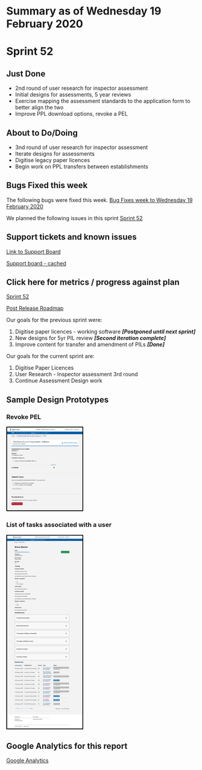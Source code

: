 # Summary as of Wednesday 19 February 2020 

# Sprint 52

## Just Done
* 2nd round of user research for inspector assessment 
* Initial designs for assessments, 5 year reviews 
* Exercise mapping the assessment standards to the application form to better align the two
* Improve PPL download options, revoke a PEL

## About to Do/Doing
* 3nd round of user research for inspector assessment
* Iterate designs for assessments
* Digitise legacy paper licences
* Begin work on PPL transfers between establishments

## Bugs Fixed this week
The following bugs were fixed this week.
[Bug Fixes week to Wednesday 19 February 2020](graphs/bugs19022020.png)

We planned the following issues in this sprint 
[Sprint 52](graphs/sprint19022020.png)

## Support tickets and known issues
[Link to Support Board](https://collaboration.homeoffice.gov.uk/jira/secure/RapidBoard.jspa?rapidView=1717&selectedIssue=ASSB-253)

[Support board - cached](graphs/supportBoard19022020.png)

## Click here for metrics / progress against plan
[Sprint 52](graphs/progress19022020.png)

[Post Release Roadmap](graphs/roadmap19022020.png)

Our goals for the previous sprint were:
1. Digitise paper licences - working software ***\[Postponed until next sprint\]***
2. New designs for 5yr PIL review ***\[Second iteration complete\]***
3. Improve content for transfer and amendment of PILs ***\[Done\]***

Our goals for the current sprint are:
1. Digitise Paper Licences 
2. User Research - Inspector assessment 3rd round 
3. Continue Assessment Design work

## Sample Design Prototypes
### Revoke PEL
<a href="graphs/proto1_19022020.png"><img src="graphs/proto1_19022020.png" alt="HTML5 Icon" width="200" style="border:2px solid black"></a>
<br>
### List of tasks associated with a user
<a href="graphs/proto2_19022020.png"><img src="graphs/proto2_19022020.png" alt="HTML5 Icon" width="200" style="border:2px solid black"></a>
<br>


## Google Analytics for this report
[Google Analytics](graphs/GA19022020.png)

